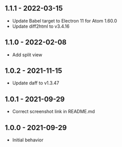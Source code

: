 ## 1.1.1 - 2022-03-15
* Update Babel target to Electron 11 for Atom 1.60.0
* Update diff2html to v3.4.16

## 1.1.0 - 2022-02-08
* Add split view

## 1.0.2 - 2021-11-15
* Update daff to v1.3.47

## 1.0.1 - 2021-09-29
* Correct screenshot link in README.md

## 1.0.0 - 2021-09-29
* Initial behavior
